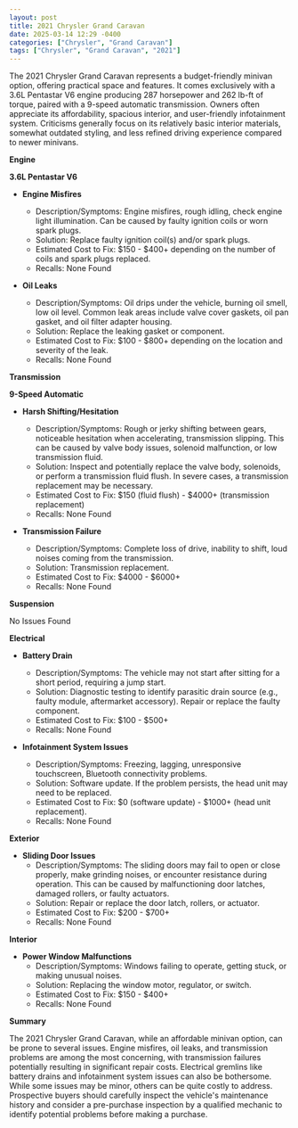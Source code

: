 ```yaml
---
layout: post
title: 2021 Chrysler Grand Caravan
date: 2025-03-14 12:29 -0400
categories: ["Chrysler", "Grand Caravan"]
tags: ["Chrysler", "Grand Caravan", "2021"]
---
```

The 2021 Chrysler Grand Caravan represents a budget-friendly minivan option, offering practical space and features. It comes exclusively with a 3.6L Pentastar V6 engine producing 287 horsepower and 262 lb-ft of torque, paired with a 9-speed automatic transmission. Owners often appreciate its affordability, spacious interior, and user-friendly infotainment system. Criticisms generally focus on its relatively basic interior materials, somewhat outdated styling, and less refined driving experience compared to newer minivans.

**Engine**

**3.6L Pentastar V6**

*   **Engine Misfires**
    *   Description/Symptoms: Engine misfires, rough idling, check engine light illumination. Can be caused by faulty ignition coils or worn spark plugs.
    *   Solution: Replace faulty ignition coil(s) and/or spark plugs.
    *   Estimated Cost to Fix: $150 - $400+ depending on the number of coils and spark plugs replaced.
    *   Recalls: None Found

*   **Oil Leaks**
    *   Description/Symptoms: Oil drips under the vehicle, burning oil smell, low oil level. Common leak areas include valve cover gaskets, oil pan gasket, and oil filter adapter housing.
    *   Solution: Replace the leaking gasket or component.
    *   Estimated Cost to Fix: $100 - $800+ depending on the location and severity of the leak.
    *   Recalls: None Found

**Transmission**

**9-Speed Automatic**

*   **Harsh Shifting/Hesitation**
    *   Description/Symptoms: Rough or jerky shifting between gears, noticeable hesitation when accelerating, transmission slipping. This can be caused by valve body issues, solenoid malfunction, or low transmission fluid.
    *   Solution: Inspect and potentially replace the valve body, solenoids, or perform a transmission fluid flush. In severe cases, a transmission replacement may be necessary.
    *   Estimated Cost to Fix: $150 (fluid flush) - $4000+ (transmission replacement)
    *   Recalls: None Found

*   **Transmission Failure**
    *   Description/Symptoms: Complete loss of drive, inability to shift, loud noises coming from the transmission.
    *   Solution: Transmission replacement.
    *   Estimated Cost to Fix: $4000 - $6000+
    *   Recalls: None Found

**Suspension**

No Issues Found

**Electrical**

*   **Battery Drain**
    *   Description/Symptoms: The vehicle may not start after sitting for a short period, requiring a jump start.
    *   Solution: Diagnostic testing to identify parasitic drain source (e.g., faulty module, aftermarket accessory). Repair or replace the faulty component.
    *   Estimated Cost to Fix: $100 - $500+
    *   Recalls: None Found

*   **Infotainment System Issues**
    *   Description/Symptoms: Freezing, lagging, unresponsive touchscreen, Bluetooth connectivity problems.
    *   Solution: Software update. If the problem persists, the head unit may need to be replaced.
    *   Estimated Cost to Fix: $0 (software update) - $1000+ (head unit replacement).
    *   Recalls: None Found

**Exterior**

*   **Sliding Door Issues**
    * Description/Symptoms: The sliding doors may fail to open or close properly, make grinding noises, or encounter resistance during operation. This can be caused by malfunctioning door latches, damaged rollers, or faulty actuators.
    * Solution: Repair or replace the door latch, rollers, or actuator.
    * Estimated Cost to Fix: $200 - $700+
    * Recalls: None Found

**Interior**

*   **Power Window Malfunctions**
    *   Description/Symptoms: Windows failing to operate, getting stuck, or making unusual noises.
    *   Solution: Replacing the window motor, regulator, or switch.
    *   Estimated Cost to Fix: $150 - $400+
    *   Recalls: None Found

**Summary**

The 2021 Chrysler Grand Caravan, while an affordable minivan option, can be prone to several issues. Engine misfires, oil leaks, and transmission problems are among the most concerning, with transmission failures potentially resulting in significant repair costs. Electrical gremlins like battery drains and infotainment system issues can also be bothersome. While some issues may be minor, others can be quite costly to address. Prospective buyers should carefully inspect the vehicle's maintenance history and consider a pre-purchase inspection by a qualified mechanic to identify potential problems before making a purchase.

